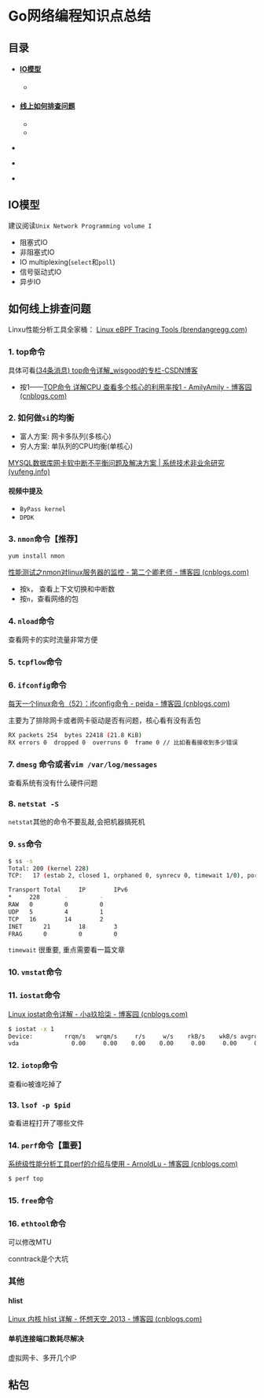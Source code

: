 # Go网络编程知识点总结

## 目录

- #### <a href="#io_model">IO模型</a>
  
  - <a href="#"></a>
- #### <a href="#how_to_find_bug">线上如何排查问题</a>
  
  - <a href="#"></a>
  - <a href="#"></a>
- <a href="#"></a>
- <a href="#"></a>
- <a href="#"></a>



## <a name="io_model">IO模型</a>

建议阅读`Unix Network Programming volume I`

- 阻塞式IO
- 非阻塞式IO
- IO multiplexing(`select`和`poll`)
- 信号驱动式IO
- 异步IO



## <a name="hot_to_find_bug">如何线上排查问题</a>

Linxu性能分析工具全家桶： [Linux eBPF Tracing Tools (brendangregg.com)](https://www.brendangregg.com/ebpf.html)

### 1. top命令

具体可看[(34条消息) top命令详解_wisgood的专栏-CSDN博客](https://blog.csdn.net/wisgood/article/details/38959881)

- 按1——[TOP命令 详解CPU 查看多个核心的利用率按1 - AmilyAmily - 博客园 (cnblogs.com)](https://www.cnblogs.com/AmilyWilly/p/7016319.html)



### 2. 如何做`si`的均衡

- 富人方案: 网卡多队列(多核心)
- 穷人方案: 单队列的CPU均衡(单核心)

[MYSQL数据库网卡软中断不平衡问题及解决方案 | 系统技术非业余研究 (yufeng.info)](https://blog.yufeng.info/archives/2037)

#### 视频中提及

- `ByPass kernel`
- `DPDK`



### 3. `nmon`命令【推荐】

```bash
yum install nmon
```

[性能测试之nmon对linux服务器的监控 - 第二个卿老师 - 博客园 (cnblogs.com)](https://www.cnblogs.com/qgc1995/p/7523786.html)

- 按`k`， 查看上下文切换和中断数
- 按`n`，查看网络的包



### 4. `nload`命令

查看网卡的实时流量非常方便



### 5. `tcpflow`命令



### 6. `ifconfig`命令

[每天一个linux命令（52）：ifconfig命令 - peida - 博客园 (cnblogs.com)](https://www.cnblogs.com/peida/archive/2013/02/27/2934525.html)

主要为了排除网卡或者网卡驱动是否有问题，核心看有没有丢包

```bash
RX packets 254  bytes 22418 (21.8 KiB)
RX errors 0  dropped 0  overruns 0  frame 0 // 比如看看接收到多少错误
```

### 7. `dmesg` 命令或者`vim /var/log/messages`

查看系统有没有什么硬件问题



### 8. `netstat -S`

`netstat`其他的命令不要乱敲,会把机器搞死机



### 9. `ss`命令

```bash
$ ss -s
Total: 200 (kernel 228)
TCP:   17 (estab 2, closed 1, orphaned 0, synrecv 0, timewait 1/0), ports 0

Transport Total     IP        IPv6
*	  228       -         -        
RAW	  0         0         0        
UDP	  5         4         1        
TCP	  16        14        2        
INET	  21        18        3        
FRAG	  0         0         0   
```

`timewait` 很重要, 重点需要看一篇文章



### 10. `vmstat`命令



### 11. `iostat`命令

[Linux iostat命令详解 - 小a玖拾柒 - 博客园 (cnblogs.com)](https://www.cnblogs.com/ftl1012/p/iostat.html)

```bash
$ iostat -x 1
Device:         rrqm/s   wrqm/s     r/s     w/s    rkB/s    wkB/s avgrq-sz avgqu-sz   await r_await w_await  svctm  %util
vda               0.00     0.00    0.00    0.00     0.00     0.00     0.00     0.00    0.00    0.00    0.00   0.00   0.00

```



### 12. `iotop`命令

查看io被谁吃掉了



### 13. `lsof -p $pid`

查看进程打开了哪些文件



### 14. `perf`命令【重要】

[系统级性能分析工具perf的介绍与使用 - ArnoldLu - 博客园 (cnblogs.com)](https://www.cnblogs.com/arnoldlu/p/6241297.html)

```bash
$ perf top
```



### 15. `free`命令



### 16. `ethtool`命令

可以修改MTU



conntrack是个大坑




### 其他

#### hlist

[Linux 内核 hlist 详解 - 怀想天空_2013 - 博客园 (cnblogs.com)](https://www.cnblogs.com/cyyljw/p/10722709.html)

#### 单机连接端口数耗尽解决

虚拟网卡、多开几个IP



## 粘包











